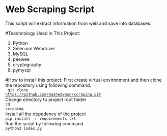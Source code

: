 # Web Scraping Script

This script will extract information from web and save into databases.<br>

#Teachnology Used in This Project:
1. Python <br>
2. Selenium Webdriver <br>
3. MySQL <br>
4. peewee <br>
5. cryptography <br>
6. pymysql <br>

#How to install this project:
First create virtual environment and then clone the repository using following command. <br>
<code> git clone https://github.com/RashedEmon/scraping.git</code>  <br>
Change directory to project root folder <br>
<code>cd scraping</code><br>
Install all the depedency of the project<br>
<code>pip install -r requirements.txt</code><br>
Run the script by following command<br>
<code>python3 index.py</code>

